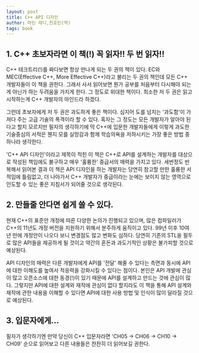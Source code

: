 ```yaml
---
layout: post
title: C++ API 디자인
author: 마틴 레디,천호민(역)
tags: book
---
```


## 1. C++ 초보자라면 이 책(!) 꼭 읽자!! 두 번 읽자!!

C++ 테크트리(!)를 짜다보면 항상 만나게 되는 두 권의 책이 있다. EC와 MEC(Effective C++, More Effective C++)라고 불리는 두 권의 책인데 모든 C++ 개발자들이 이 책을 권한다. 그래서 사서 읽어보면 뭔가 공부를 처음부터 다시해야 되는게 아닌가 하는 두려움을 가지게 한다. 그 정도로 위대한 책이다. 최소한 저 두 권은 읽고 시작하는게 C++ 개발자의 마인드라 하겠다.

그런데 초보자에게 저 두 권은 과도하게 좋은 책이다. 심지어 도를 넘치는 '과도함'이 가져다 주는 고급 기술의 폭격이라 할 수 있다. 혹자는 그 정도는 모든 개발자가 알아야 된다고 할지 모르지만 필자의 생각하기에 막 C++에 입문한 개발자들에게 이렇게 과도한 기술중심의 서적은 웬지 모를 실망감과 함께 학습의욕을 저하시키는 가장 좋은 방법 중 하나라 생각한다.

'C++ API 디자인'이라고 제목이 적힌 이 책은 C++로 API를 설계하는 개발자를 대상으로 작성된 책임에도 불구하고 매우 '훌륭한' 중급서의 매력을 가지고 있다. 세번정도 반복해서 읽어본 결과 이 책은 API 디자인을 하는 개발자는 당연히 참고할 만한 훌륭한 서적임에 틀림없고, 더 나아가서 C++ 개발자가 중급이라는 눈에는 보이지 않는 영역으로 인도할 수 있는 좋은 지침서가 되어줄 것으로 생각된다.

## 2. 만들줄 안다면 쉽게 쓸 수 있다.

현재 C++의 표준안 개정에 따른 다양한 논의가 진행되고 있으며, 많은 컴파일러가 C++의 11년도 개정 버전을 지원하기 위해서 분주하게 움직이고 있다. 99년 이후 10여년 만에 개정안이 나오다 보니 변경점도 많고 변화도 심하다. 당연히 기존의 STL을 필두로 많은 API들을 제공하게 될 것이고 약간의 혼돈과 과도기적인 상황은 불가피할 것으로 예상된다.

API 디자인의 매력은 다른 개발자에게 API를 '전달' 해줄 수 있다는 측면과 동시에 API에 대한 이해도를 높여서 적응력을 강화시킬 수 있다는 점이다. 본인은 API 개발에 관심이 많고 오픈소스에 대한 동경(!)이 있기 때문에 API를 설계하고 만드는 것에 관심이 많다. 그렇지만 API에 대한 설계와 재작에 관심이 없다 할지라도 이 책을 통해 API 설계와 재작에 관한 내용을 이해할 수 있다면 API에 대한 사용 방법 및 인식이 많이 달라질 것으로 예상된다.

## 3. 입문자에게...

필자가 생각하기엔 만약 당신이 C++ 입문자라면 'CH05 -> CH06 -> CH10 -> CH09' 순으로 읽어보고 다른 내용들은 찬찬히 더 읽어보길 권한다. 

